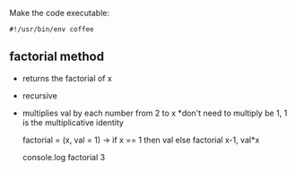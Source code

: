 Make the code executable:
    
    #!/usr/bin/env coffee

## factorial method
 * returns the factorial of x
 * recursive
 * multiplies val by each number from 2 to x 
  *don't need to multiply be 1, 1 is the multiplicative identity

    factorial = (x, val = 1) -> if x == 1 then val else factorial x-1, val*x

    console.log factorial 3
